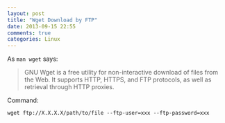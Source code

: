 ```yaml
---
layout: post
title: "Wget Download by FTP"
date: 2013-09-15 22:55
comments: true
categories: Linux
---
```


<!-- more -->

As `man wget` says:

> GNU Wget is a free utility for non-interactive download of files from the Web.  It supports HTTP, HTTPS, and FTP protocols, as well as retrieval through HTTP proxies.

Command:

	wget ftp://X.X.X.X/path/to/file --ftp-user=xxx --ftp-password=xxx
